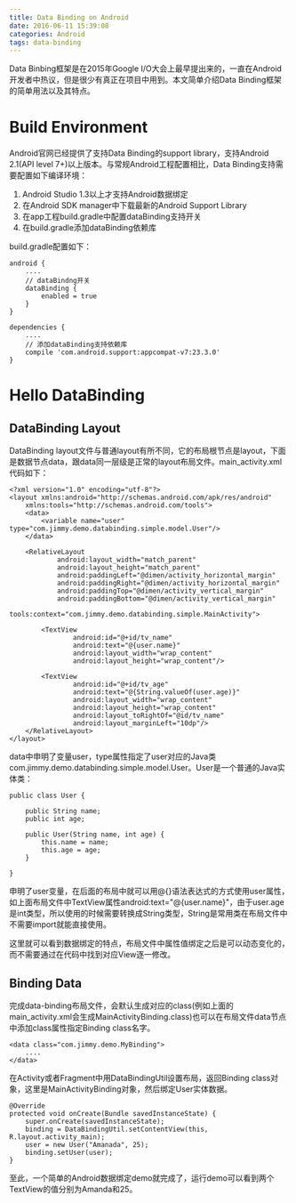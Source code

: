 ```yaml
---
title: Data Binding on Android
date: 2016-06-11 15:39:08
categories: Android
tags: data-binding 
---
```

Data Binbing框架是在2015年Google I/O大会上最早提出来的，一直在Android开发者中热议，但是很少有真正在项目中用到。本文简单介绍Data Binding框架的简单用法以及其特点。

# Build Environment
Android官网已经提供了支持Data Binding的support library，支持Android 2.1(API level 7+)以上版本。与常规Android工程配置相比，Data Binding支持需要配置如下编译环境：

1. Android Studio 1.3以上才支持Android数据绑定
2. 在Android SDK manager中下载最新的Android Support Library
3. 在app工程build.gradle中配置dataBinding支持开关
4. 在build.gradle添加dataBinding依赖库

build.gradle配置如下：

    android {
        ....
        // dataBindng开关
        dataBinding {
            enabled = true
        }
    }
    
    dependencies {
        ....
        // 添加dataBinding支持依赖库
        compile 'com.android.support:appcompat-v7:23.3.0'
    }

# Hello DataBinding
## DataBinding Layout
DataBinding layout文件与普通layout有所不同，它的布局根节点是layout，下面是数据节点data，跟data同一层级是正常的layout布局文件。main_activity.xml代码如下：

    <?xml version="1.0" encoding="utf-8"?>
    <layout xmlns:android="http://schemas.android.com/apk/res/android"
        xmlns:tools="http://schemas.android.com/tools">
        <data>
            <variable name="user" type="com.jimmy.demo.databinding.simple.model.User"/>
        </data>

        <RelativeLayout
                android:layout_width="match_parent"
                android:layout_height="match_parent"
                android:paddingLeft="@dimen/activity_horizontal_margin"
                android:paddingRight="@dimen/activity_horizontal_margin"
                android:paddingTop="@dimen/activity_vertical_margin"
                android:paddingBottom="@dimen/activity_vertical_margin"
                tools:context="com.jimmy.demo.databinding.simple.MainActivity">
    
            <TextView
                    android:id="@+id/tv_name"
                    android:text="@{user.name}"
                    android:layout_width="wrap_content"
                    android:layout_height="wrap_content"/>
    
            <TextView
                    android:id="@+id/tv_age"
                    android:text="@{String.valueOf(user.age)}"
                    android:layout_width="wrap_content"
                    android:layout_height="wrap_content"
                    android:layout_toRightOf="@id/tv_name"
                    android:layout_marginLeft="10dp"/>
        </RelativeLayout>
    </layout>
    
data中申明了变量user，type属性指定了user对应的Java类com.jimmy.demo.databinding.simple.model.User。User是一个普通的Java实体类：

    public class User {
    
        public String name;
        public int age;
    
        public User(String name, int age) {
            this.name = name;
            this.age = age;
        }
    
    }
申明了user变量，在后面的布局中就可以用@{}语法表达式的方式使用user属性，如上面布局文件中TextView属性android:text="@{user.name}"，由于user.age是int类型，所以使用的时候需要转换成String类型，String是常用类在布局文件中不需要import就能直接使用。

这里就可以看到数据绑定的特点，布局文件中属性值绑定之后是可以动态变化的，而不需要通过在代码中找到对应View逐一修改。

## Binding Data
完成data-binding布局文件，会默认生成对应的class(例如上面的main_activity.xml会生成MainActivityBinding.class)也可以在布局文件data节点中添加class属性指定Binding class名字。
    
    <data class="com.jimmy.demo.MyBinding">
        ....
    </data>
    
在Activity或者Fragment中用DataBindingUtil设置布局，返回Binding class对象，这里是MainActivityBinding对象，然后绑定User实体数据。

    @Override
    protected void onCreate(Bundle savedInstanceState) {
        super.onCreate(savedInstanceState);
        binding = DataBindingUtil.setContentView(this, R.layout.activity_main);
        user = new User("Amanada", 25);
        binding.setUser(user);
    }
    
至此，一个简单的Android数据绑定demo就完成了，运行demo可以看到两个TextView的值分别为Amanda和25。